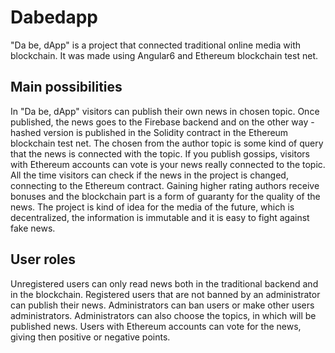 # Dabedapp

"Da be, dApp" is a project that connected traditional online media with blockchain. It was made using Angular6 and Ethereum blockchain test net.

## Main possibilities

In "Da be, dApp" visitors can publish their own news in chosen topic. Once published, the news goes to the Firebase backend and on the other way - hashed version is published in the Solidity contract in the Ethereum blockchain test net. The chosen from the author topic is some kind of query that the news is connected with the topic. If you publish gossips, visitors with Ethereum accounts can vote is your news really connected to the topic. All the time visitors can check if the news in the project is changed, connecting to the Ethereum contract. Gaining higher rating authors receive bonuses and the blockchain part is a form of guaranty for the quality of the news. The project is kind of idea for the media of the future, which is decentralized, the information is immutable and it is easy to fight against fake news.

## User roles

Unregistered users can only read news both in the traditional backend and in the blockchain. Registered users that are not banned by an administrator can publish their news. Administrators can ban users or make other users administrators. Administrators can also choose the topics, in which will be published news. Users with Ethereum accounts can vote for the news, giving then positive or negative points.